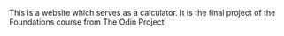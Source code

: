 This is a website which serves as a calculator. It is the final project of the Foundations course from The Odin Project